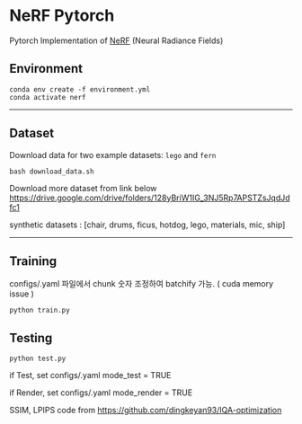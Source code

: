 # NeRF Pytorch

Pytorch Implementation of [NeRF](http://www.matthewtancik.com/nerf) (Neural Radiance Fields)

## Environment

```
conda env create -f environment.yml
conda activate nerf
```

---

## Dataset

Download data for two example datasets: `lego` and `fern`

```
bash download_data.sh
```

Download more dataset from link below
https://drive.google.com/drive/folders/128yBriW1IG_3NJ5Rp7APSTZsJqdJdfc1

synthetic datasets : [chair, drums, ficus, hotdog, lego, materials, mic, ship]

---

## Training

configs/.yaml 파일에서 chunk 숫자 조정하여 batchify 가능. ( cuda memory issue )

```
python train.py
```

## Testing

```
python test.py
```

if Test, set configs/.yaml mode_test = TRUE

if Render, set configs/.yaml mode_render = TRUE

SSIM, LPIPS code from https://github.com/dingkeyan93/IQA-optimization
